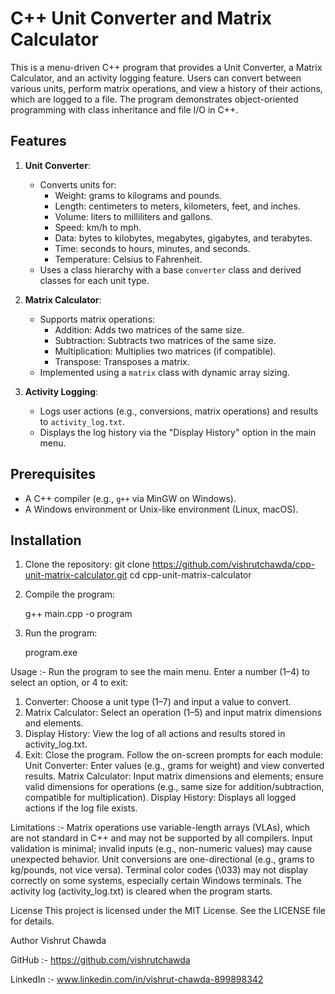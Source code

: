 # C++ Unit Converter and Matrix Calculator

This is a menu-driven C++ program that provides a Unit Converter, a Matrix Calculator, and an activity logging feature. Users can convert between various units, perform matrix operations, and view a history of their actions, which are logged to a file. The program demonstrates object-oriented programming with class inheritance and file I/O in C++.

## Features

1. **Unit Converter**:
   - Converts units for:
     - Weight: grams to kilograms and pounds.
     - Length: centimeters to meters, kilometers, feet, and inches.
     - Volume: liters to milliliters and gallons.
     - Speed: km/h to mph.
     - Data: bytes to kilobytes, megabytes, gigabytes, and terabytes.
     - Time: seconds to hours, minutes, and seconds.
     - Temperature: Celsius to Fahrenheit.
   - Uses a class hierarchy with a base `converter` class and derived classes for each unit type.

2. **Matrix Calculator**:
   - Supports matrix operations:
     - Addition: Adds two matrices of the same size.
     - Subtraction: Subtracts two matrices of the same size.
     - Multiplication: Multiplies two matrices (if compatible).
     - Transpose: Transposes a matrix.
   - Implemented using a `matrix` class with dynamic array sizing.

3. **Activity Logging**:
   - Logs user actions (e.g., conversions, matrix operations) and results to `activity_log.txt`.
   - Displays the log history via the "Display History" option in the main menu.

## Prerequisites

- A C++ compiler (e.g., `g++` via MinGW on Windows).
- A Windows environment or Unix-like environment (Linux, macOS).

## Installation

1. Clone the repository:
   git clone https://github.com/vishrutchawda/cpp-unit-matrix-calculator.git
   cd cpp-unit-matrix-calculator

2. Compile the program:

	g++ main.cpp -o program

3. Run the program:
     
     program.exe
   

Usage :- 
Run the program to see the main menu.
Enter a number (1–4) to select an option, or 4 to exit:
1. Converter: Choose a unit type (1–7) and input a value to convert.
2. Matrix Calculator: Select an operation (1–5) and input matrix dimensions and elements.
3. Display History: View the log of all actions and results stored in activity_log.txt.
4. Exit: Close the program.
Follow the on-screen prompts for each module:
Unit Converter: Enter values (e.g., grams for weight) and view converted results.
Matrix Calculator: Input matrix dimensions and elements; ensure valid dimensions for operations (e.g., same size for addition/subtraction, compatible for multiplication).
Display History: Displays all logged actions if the log file exists.



Limitations :-
Matrix operations use variable-length arrays (VLAs), which are not standard in C++ and may not be supported by all compilers.
Input validation is minimal; invalid inputs (e.g., non-numeric values) may cause unexpected behavior.
Unit conversions are one-directional (e.g., grams to kg/pounds, not vice versa).
Terminal color codes (\033) may not display correctly on some systems, especially certain Windows terminals.
The activity log (activity_log.txt) is cleared when the program starts.


License
This project is licensed under the MIT License. See the LICENSE file for details.

Author
Vishrut Chawda


GitHub :-  https://github.com/vishrutchawda

LinkedIn :- www.linkedin.com/in/vishrut-chawda-899898342


